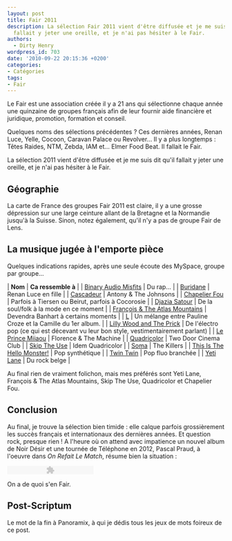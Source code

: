 ```yaml
---
layout: post
title: Fair 2011
description: La sélection Fair 2011 vient d'être diffusée et je me suis dit qu'il
  fallait y jeter une oreille, et je n'ai pas hésiter à le Fair.
authors:
  - Dirty Henry
wordpress_id: 703
date: '2010-09-22 20:15:36 +0200'
categories:
- Catégories
tags:
- Fair
---
```

Le Fair est une association créée il y a 21 ans qui sélectionne chaque année une quinzaine de groupes français afin de leur fournir aide financière et juridique, promotion, formation et conseil.

Quelques noms des sélections précédentes ? Ces dernières années, Renan Luce, Yelle, Cocoon, Caravan Palace ou Revolver… Il y a plus longtemps : Têtes Raides, NTM, Zebda, IAM et…  Elmer Food Beat. Il fallait le Fair.

La sélection 2011 vient d'être diffusée et je me suis dit qu'il fallait y jeter une oreille, et je n'ai pas hésiter à le Fair.

<h2>Géographie</h2>

La carte de France des groupes Fair 2011 est claire, il y a une grosse dépression sur une large ceinture allant de la Bretagne et la Normandie jusqu'à la Suisse. Sinon, notez également, qu'il n'y a pas de groupe Fair de Lens.

<img387>

<h2>La musique jugée à l'emporte pièce</h2>

Quelques indications rapides, après une seule écoute des MySpace, groupe par groupe…

| __Nom__ | __Ca ressemble à__ |
| [Binary Audio Misfits](http://www.myspace.com/binaryaudiomisfits) | Du rap… |
| [Buridane](http://www.myspace.com/buridane) | Renan Luce en fille |
| [Cascadeur](http://www.myspace.com/cascadeur) | Antony & The Johnsons |
| [Chapelier Fou](http://www.myspace.com/chapelierfou) | Parfois à Tiersen ou Beirut, parfois à Cocorosie |
| [Djazia Satour](http://www.myspace.com/djaziasatour) | De la soul/folk à la mode en ce moment |
| [François & The Atlas Mountains](http://www.myspace.com/francoisinbristol) | Devendra Banhart à certains moments |
| [L](http://www.myspace.com/lmusique) | Un mélange entre Pauline Croze et la Camille du 1er album. |
| [Lilly Wood and The Prick](http://www.myspace.com/lillywoodandtheprick) | De l'électro pop (ce qui est décevant vu leur bon style, vestimentairement parlant) |
| [Le Prince Miiaou](http://www.myspace.com/leprincemiiaou) | Florence & The Machine |
| [Quadricolor](http://www.myspace.com/4quadricolor4) | Two Door Cinema Club |
| [Skip The Use](http://www.myspace.com/skiptheuse) | Idem Quadricolor |
| [Soma](http://www.myspace.com/somafrance) | The Killers |
| [This Is The Hello Monster!](http://www.myspace.com/tithm) | Pop synthétique |
| [Twin Twin](http://www.myspace.com/twintwinmusic) | Pop fluo branchée |
| [Yeti Lane](http://www.myspace.com/yetilane) | Du rock belge |

Au final rien de vraiment folichon, mais mes préférés sont Yeti Lane, François & The Atlas Mountains, Skip The Use, Quadricolor et Chapelier Fou.

<h2>Conclusion</h2>

Au final, je trouve la sélection bien timide : elle calque parfois grossièrement les succès français et internationaux des dernières années. Et question rock, presque rien ! A l'heure où on attend avec impatience un nouvel album de Noir Désir et une tournée de Téléphone en 2012, Pascal Praud, à l'oeuvre dans *On Refait Le Match*, résume bien la situation :

<object type="application/x-shockwave-flash" data="/squelettes/flash/dewplayer.swf?mp3=IMG/mp3/praud.mp3" width="200" height="20"> 
<param name="movie" value="dewplayer.swf?mp3=IMG/mp3/praud.mp3" /> 
</object> 

On a de quoi s'en Fair.

<h2>Post-Scriptum</h2>

Le mot de la fin à Panoramix, à qui je dédis tous les jeux de mots foireux de ce post.

<object width="500" height="306"><param name="movie" value="http://www.youtube.com/v/tFbw_m_m7G8?fs=1&hl=fr_FR"></param><param name="allowFullScreen" value="true"></param><param name="allowscriptaccess" value="always"></param><embed src="http://www.youtube.com/v/tFbw_m_m7G8?fs=1&hl=fr_FR" type="application/x-shockwave-flash" allowscriptaccess="always" allowfullscreen="true" width="500" height="306"></embed></object>
